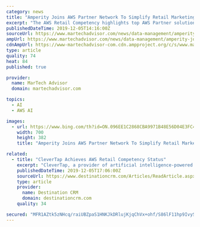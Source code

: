 ```yaml
---
category: news
title: "Amperity Joins AWS Partner Network To Simplify Retail Marketing"
excerpt: "The AWS Retail Competency highlights top AWS Partner solutions that have demonstrated technical proficiency and proven customer success across numerous innovative solution areas in retail spanning artificial intelligence (AI) / machine learning (ML), Voice Recognition, Customer Engagement, and Retail Transformation. Amperity was awarded this ..."
publishedDateTime: 2019-12-05T14:16:00Z
sourceUrl: https://www.martechadvisor.com/news/data-management/amperity-joins-aws-partner-network-to-simplify-retail-marketing/
ampUrl: https://www.martechadvisor.com/news/data-management/amperity-joins-aws-partner-network-to-simplify-retail-marketing/
cdnAmpUrl: https://www-martechadvisor-com.cdn.ampproject.org/c/s/www.martechadvisor.com/news/data-management/amperity-joins-aws-partner-network-to-simplify-retail-marketing/
type: article
quality: 74
heat: 84
published: true

provider:
  name: MarTech Advisor
  domain: martechadvisor.com

topics:
  - AI
  - AWS AI

images:
  - url: https://www.bing.com/th?id=ON.096EE1C2868CBA9971B48E56D04E3FC4
    width: 700
    height: 382
    title: "Amperity Joins AWS Partner Network To Simplify Retail Marketing"

related:
  - title: "CleverTap Achieves AWS Retail Competency Status"
    excerpt: "CleverTap, a provider of artificial intelligence-powered customer lifecycle and user retention platforms, has achieved Amazon Web Services (AWS) Retail Competency status for technical proficiency and proven customer success across numerous solutions in the Customer Engagement category of the AWS Retail Competency that help marketing leaders ..."
    publishedDateTime: 2019-12-05T17:06:00Z
    sourceUrl: https://www.destinationcrm.com/Articles/ReadArticle.aspx?ArticleID=135605
    type: article
    provider:
      name: Destination CRM
      domain: destinationcrm.com
    quality: 34

secured: "MFR1AZtk5zNHcq/raiUBZpaS1HNKJkDRlujKjqChVx+ohf/S86lF11hp9IvySZpMqjKNIlt4vHdRLn2E702hnYwRZulwh9s03i+Bz5P9lZoG0+B6zvVbgNLbmINJxEDZmvRlyNJ/b9KKufOM7E2Dk3gSOGwu/aFCdMm9vzRMm4fUj6daqa7q82yPFSOl/S9Bt4J9VqXTE9safDbdGPhkCKry6Pqn+cJj54sw2xD6BlHD46+s7t0MI8UVVDkmEe8L++NRXjrc+3FycDy9LTTNtg==;f2g/LZci49m3edHozaI/5g=="
---
```


